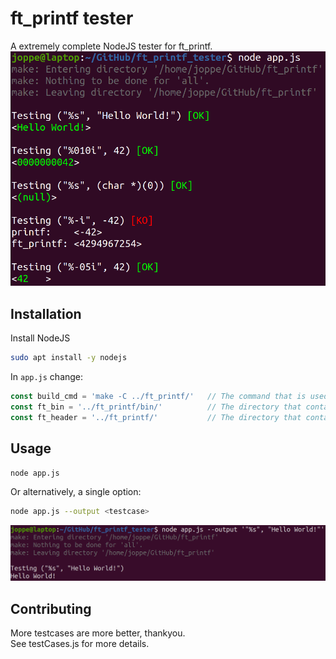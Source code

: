 # ft_printf tester

A extremely complete NodeJS tester for ft_printf.
![Example missing](doc/example.png?raw=true "Example")

## Installation
Install NodeJS
```bash
sudo apt install -y nodejs
```

In `app.js` change:
```js
const build_cmd = 'make -C ../ft_printf/'	// The command that is used to compile your ft_printf
const ft_bin = '../ft_printf/bin/' 			// The directory that contains your libftprintf.a file.
const ft_header = '../ft_printf/'  			// The directory that contains your header file.
```

## Usage

```bash
node app.js
```
Or alternatively, a single option:
```bash
node app.js --output <testcase>
```
![Example missing](doc/single.png?raw=true "Example")

## Contributing
More testcases are more better, thankyou.  
See testCases.js for more details.
